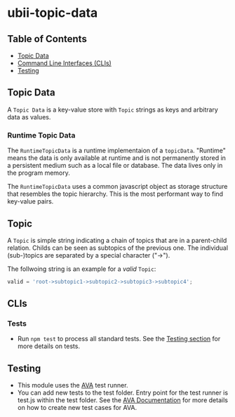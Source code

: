 # ubii-topic-data

## Table of Contents

- [Topic Data](#topic-data)
- [Command Line Interfaces (CLIs)](#clis)
- [Testing](#testing)

## Topic Data

A `Topic Data` is a key-value store with `Topic` strings as keys and arbitrary data as values.

### Runtime Topic Data

The `RuntimeTopicData` is a runtime implementaion of a `topicData`. "Runtime" means the data is only available at runtime and is not permanently stored in a persistent medium such as a local file or database. The data lives only in the program memory.

The `RuntimeTopicData` uses a common javascript object as storage structure that resembles the topic hierarchy. This is the most performant way to find key-value pairs.

## Topic

A `Topic` is simple string indicating a chain of topics that are in a parent-child relation. Childs can be seen as subtopics of the previous one. The individual (sub-)topics are separated by a special character ("->").

The follwoing string is an example for a *valid* `Topic`:
```js
valid = 'root->subtopic1->subtopic2->subtopic3->subtopic4';
```

## CLIs

### Tests

- Run ``npm test`` to process all standard tests. See the [Testing section](Testing) for more details on tests.

## Testing

- This module uses the [AVA](https://github.com/avajs/ava) test runner.
- You can add new tests to the test folder. Entry point for the test runner is test.js within the test folder. See the [AVA Documentation](https://github.com/avajs/ava#contents) for more details on how to create new test cases for AVA.